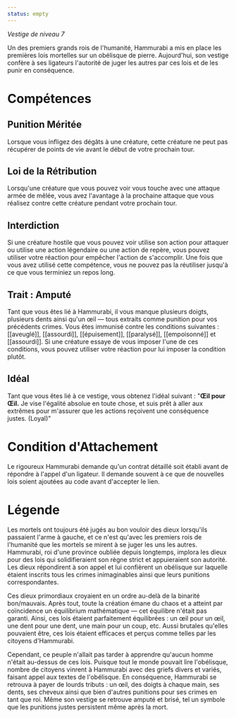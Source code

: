 ```yaml
---
status: empty
---
```

*Vestige de niveau 7*

Un des premiers grands rois de l'humanité, Hammurabi a mis en place les premières lois mortelles sur un obélisque de pierre. Aujourd'hui, son vestige confère à ses ligateurs l'autorité de juger les autres par ces lois et de les punir en conséquence.

# Compétences

## Punition Méritée
Lorsque vous infligez des dégâts à une créature, cette créature ne peut pas récupérer de points de vie avant le début de votre prochain tour.

## Loi de la Rétribution
Lorsqu'une créature que vous pouvez voir vous touche avec une attaque armée de mêlée, vous avez l'avantage à la prochaine attaque que vous réalisez contre cette créature pendant votre prochain tour.

## Interdiction
Si une créature hostile que vous pouvez voir utilise son action pour attaquer ou utilise une action légendaire ou une action de repère, vous pouvez utiliser votre réaction pour empêcher l'action de s'accomplir. Une fois que vous avez utilisé cette compétence, vous ne pouvez pas la réutiliser jusqu'à ce que vous terminiez un repos long.

## Trait : Amputé
Tant que vous êtes lié à Hammurabi, il vous manque plusieurs doigts, plusieurs dents ainsi qu'un œil — tous extraits comme punition pour vos précédents crimes. Vous êtes immunisé contre les conditions suivantes : [[aveuglé]], [[assourdi]], [[épuisement]], [[paralysé]], [[empoisonné]] et [[assourdi]]. Si une créature essaye de vous imposer l'une de ces conditions, vous pouvez utiliser votre réaction pour lui imposer la condition plutôt.

## Idéal
Tant que vous êtes lié à ce vestige, vous obtenez l'idéal suivant : "**Œil pour Œil.** Je vise l'égalité absolue en toute chose, et suis prêt à aller aux extrêmes pour m'assurer que les actions reçoivent une conséquence justes. (Loyal)"

# Condition d'Attachement
Le rigoureux Hammurabi demande qu'un contrat détaillé soit établi avant de répondre à l'appel d'un ligateur. Il demande souvent à ce que de nouvelles lois soient ajoutées au code avant d'accepter le lien.

# Légende
Les mortels ont toujours été jugés au bon vouloir des dieux lorsqu'ils passaient l'arme à gauche, et ce n'est qu'avec les premiers rois de l'humanité que les mortels se mirent à se juger les uns les autres. Hammurabi, roi d'une province oubliée depuis longtemps, implora les dieux pour des lois qui solidifieraient son règne strict et appuieraient son autorité. Les dieux répondirent à son appel et lui confièrent un obélisque sur laquelle étaient inscrits tous les crimes inimaginables ainsi que leurs punitions correspondantes.

Ces dieux primordiaux croyaient en un ordre au-delà de la binarité bon/mauvais. Après tout, toute la création émane du chaos et a atteint par coïncidence un équilibrium mathématique — cet équilibre n'était pas garanti. Ainsi, ces lois étaient parfaitement équilibrées : un œil pour un œil, une dent pour une dent, une main pour un coup, etc. Aussi brutales qu'elles pouvaient être, ces lois étaient efficaces et perçus comme telles par les citoyens d'Hammurabi. 

Cependant, ce peuple n'allait pas tarder à apprendre qu'aucun homme n'était au-dessus de ces lois. Puisque tout le monde pouvait lire l'obélisque, nombre de citoyens vinrent à Hammurabi avec des griefs divers et variés, faisant appel aux textes de l'obélisque. En conséquence, Hammurabi se retrouva à payer de lourds tributs : un œil, des doigts à chaque main, ses dents, ses cheveux ainsi que bien d'autres punitions pour ses crimes en tant que roi. Même son vestige se retrouve amputé et brisé, tel un symbole que les punitions justes persistent même après la mort.
